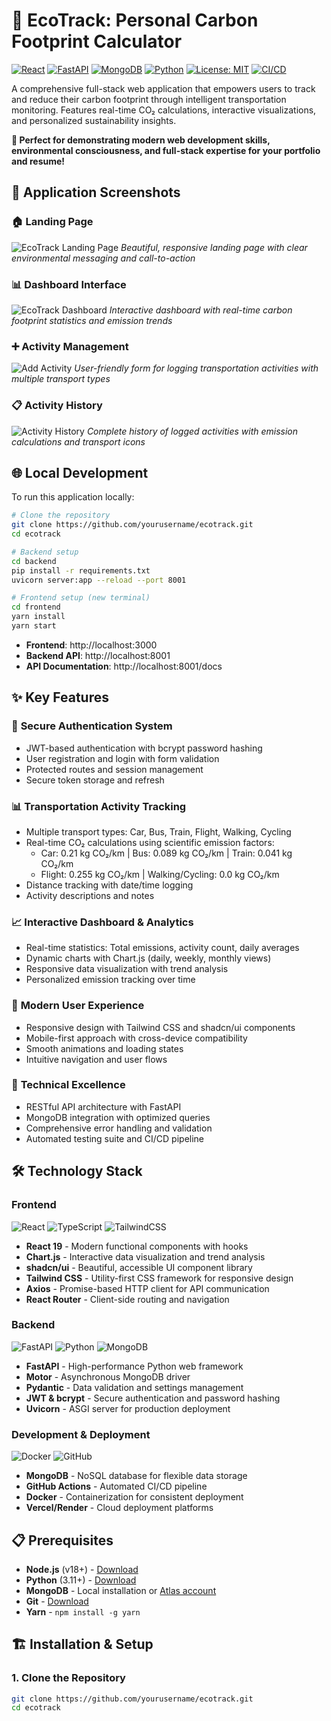 # 🌱 EcoTrack: Personal Carbon Footprint Calculator

[![React](https://img.shields.io/badge/React-20232A?style=for-the-badge&logo=react&logoColor=61DAFB)](https://reactjs.org)
[![FastAPI](https://img.shields.io/badge/FastAPI-005571?style=for-the-badge&logo=fastapi)](https://fastapi.tiangolo.com/)
[![MongoDB](https://img.shields.io/badge/MongoDB-4EA94B?style=for-the-badge&logo=mongodb&logoColor=white)](https://mongodb.com)
[![Python](https://img.shields.io/badge/Python-3776AB?style=for-the-badge&logo=python&logoColor=white)](https://python.org)
[![License: MIT](https://img.shields.io/badge/License-MIT-yellow.svg)](https://opensource.org/licenses/MIT)
[![CI/CD](https://img.shields.io/badge/CI%2FCD-GitHub%20Actions-blue.svg)](https://github.com/features/actions)

A comprehensive full-stack web application that empowers users to track and reduce their carbon footprint through intelligent transportation monitoring. Features real-time CO₂ calculations, interactive visualizations, and personalized sustainability insights.

**🎯 Perfect for demonstrating modern web development skills, environmental consciousness, and full-stack expertise for your portfolio and resume!**

## 🚀 Application Screenshots

### 🏠 Landing Page
![EcoTrack Landing Page](screenshots/landing-page.png)
*Beautiful, responsive landing page with clear environmental messaging and call-to-action*

### 📊 Dashboard Interface  
![EcoTrack Dashboard](screenshots/dashboard.png)
*Interactive dashboard with real-time carbon footprint statistics and emission trends*

### ➕ Activity Management
![Add Activity](screenshots/add-activity.png)
*User-friendly form for logging transportation activities with multiple transport types*

### 📋 Activity History
![Activity History](screenshots/activity-history.png)
*Complete history of logged activities with emission calculations and transport icons*

## 🌐 Local Development

To run this application locally:

```bash
# Clone the repository
git clone https://github.com/yourusername/ecotrack.git
cd ecotrack

# Backend setup
cd backend
pip install -r requirements.txt
uvicorn server:app --reload --port 8001

# Frontend setup (new terminal)
cd frontend
yarn install
yarn start
```

- **Frontend**: http://localhost:3000
- **Backend API**: http://localhost:8001
- **API Documentation**: http://localhost:8001/docs

## ✨ Key Features

### 🔐 **Secure Authentication System**
- JWT-based authentication with bcrypt password hashing
- User registration and login with form validation
- Protected routes and session management
- Secure token storage and refresh

### 📊 **Transportation Activity Tracking**
- Multiple transport types: Car, Bus, Train, Flight, Walking, Cycling
- Real-time CO₂ calculations using scientific emission factors:
  - Car: 0.21 kg CO₂/km | Bus: 0.089 kg CO₂/km | Train: 0.041 kg CO₂/km
  - Flight: 0.255 kg CO₂/km | Walking/Cycling: 0.0 kg CO₂/km
- Distance tracking with date/time logging
- Activity descriptions and notes

### 📈 **Interactive Dashboard & Analytics**
- Real-time statistics: Total emissions, activity count, daily averages
- Dynamic charts with Chart.js (daily, weekly, monthly views)
- Responsive data visualization with trend analysis
- Personalized emission tracking over time

### 🎨 **Modern User Experience**
- Responsive design with Tailwind CSS and shadcn/ui components
- Mobile-first approach with cross-device compatibility
- Smooth animations and loading states
- Intuitive navigation and user flows

### 🔧 **Technical Excellence**
- RESTful API architecture with FastAPI
- MongoDB integration with optimized queries
- Comprehensive error handling and validation
- Automated testing suite and CI/CD pipeline

## 🛠️ Technology Stack

### Frontend
![React](https://img.shields.io/badge/React-19.0.0-61DAFB?style=flat-square&logo=react)
![TypeScript](https://img.shields.io/badge/TypeScript-Latest-3178C6?style=flat-square&logo=typescript)
![TailwindCSS](https://img.shields.io/badge/Tailwind-3.4.17-06B6D4?style=flat-square&logo=tailwindcss)

- **React 19** - Modern functional components with hooks
- **Chart.js** - Interactive data visualization and trend analysis  
- **shadcn/ui** - Beautiful, accessible UI component library
- **Tailwind CSS** - Utility-first CSS framework for responsive design
- **Axios** - Promise-based HTTP client for API communication
- **React Router** - Client-side routing and navigation

### Backend  
![FastAPI](https://img.shields.io/badge/FastAPI-0.110.1-009688?style=flat-square&logo=fastapi)
![Python](https://img.shields.io/badge/Python-3.11-3776AB?style=flat-square&logo=python)
![MongoDB](https://img.shields.io/badge/MongoDB-Latest-47A248?style=flat-square&logo=mongodb)

- **FastAPI** - High-performance Python web framework
- **Motor** - Asynchronous MongoDB driver
- **Pydantic** - Data validation and settings management
- **JWT & bcrypt** - Secure authentication and password hashing
- **Uvicorn** - ASGI server for production deployment

### Development & Deployment
![Docker](https://img.shields.io/badge/Docker-Ready-2496ED?style=flat-square&logo=docker)
![GitHub](https://img.shields.io/badge/GitHub-Actions-181717?style=flat-square&logo=github)

- **MongoDB** - NoSQL database for flexible data storage
- **GitHub Actions** - Automated CI/CD pipeline
- **Docker** - Containerization for consistent deployment
- **Vercel/Render** - Cloud deployment platforms

## 📋 Prerequisites
- **Node.js** (v18+) - [Download](https://nodejs.org/)
- **Python** (3.11+) - [Download](https://python.org/)
- **MongoDB** - Local installation or [Atlas account](https://mongodb.com/atlas)
- **Git** - [Download](https://git-scm.com/)
- **Yarn** - `npm install -g yarn`

## 🏗️ Installation & Setup

### 1. Clone the Repository
```bash
git clone https://github.com/yourusername/ecotrack.git
cd ecotrack
